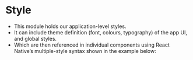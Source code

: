 # Style

* This module holds our application-level styles.
* It can include theme definition (font, colours, typography) of the app UI, and global styles.
* Which are then referenced in individual components using React Native’s multiple-style syntax shown in the example below:
